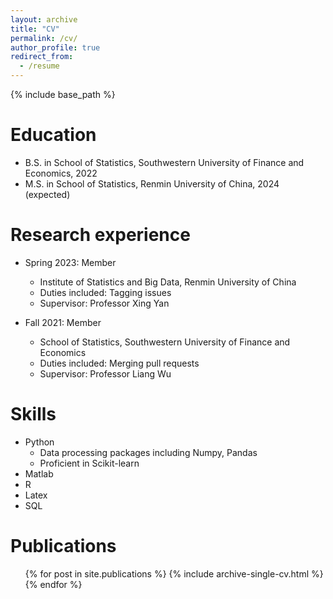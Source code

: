 ```yaml
---
layout: archive
title: "CV"
permalink: /cv/
author_profile: true
redirect_from:
  - /resume
---
```


{% include base_path %}

Education
======
* B.S. in School of Statistics, Southwestern University of Finance and Economics, 2022
* M.S. in School of Statistics, Renmin University of China, 2024 (expected)

Research experience
======
* Spring 2023: Member
  * Institute of Statistics and Big Data, Renmin University of China
  * Duties included: Tagging issues
  * Supervisor: Professor Xing Yan

* Fall 2021: Member
  * School of Statistics, Southwestern University of Finance and Economics
  * Duties included: Merging pull requests
  * Supervisor: Professor Liang Wu
  
Skills
======
* Python
  * Data processing packages including Numpy, Pandas
  * Proficient in Scikit-learn
* Matlab
* R
* Latex
* SQL

Publications
======
  <ul>{% for post in site.publications %}
    {% include archive-single-cv.html %}
  {% endfor %}</ul>

  
